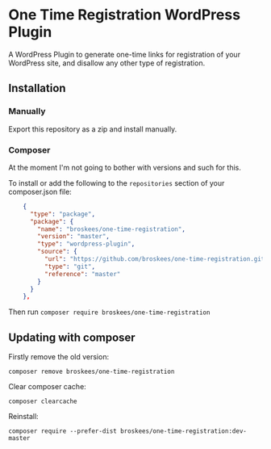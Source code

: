 # One Time Registration WordPress Plugin

A WordPress Plugin to generate one-time links for registration of your WordPress site, and disallow any other type of registration.

## Installation

### Manually

Export this repository as a zip and install manually.

### Composer

At the moment I'm not going to bother with versions and such for this.

To install  or add the following to the `repositories` section of your composer.json file:

```json
    {
      "type": "package",
      "package": {
        "name": "broskees/one-time-registration",
        "version": "master",
        "type": "wordpress-plugin",
        "source": {
          "url": "https://github.com/broskees/one-time-registration.git",
          "type": "git",
          "reference": "master"
        }
      }
    },
```

Then run `composer require broskees/one-time-registration`

## Updating with composer

Firstly remove the old version:

`composer remove broskees/one-time-registration`

Clear composer cache:

`composer clearcache`

Reinstall:

`composer require --prefer-dist broskees/one-time-registration:dev-master`
